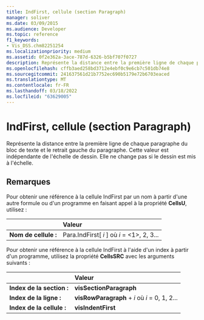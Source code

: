 ```yaml
---
title: IndFirst, cellule (section Paragraph)
manager: soliver
ms.date: 03/09/2015
ms.audience: Developer
ms.topic: reference
f1_keywords:
- Vis_DSS.chm82251254
ms.localizationpriority: medium
ms.assetid: 0f2e362a-3ace-787d-6326-b5bf707f0727
description: Représente la distance entre la première ligne de chaque paragraphe du bloc de texte et le retrait gauche du paragraphe. Cette valeur est indépendante de l'échelle de dessin. Elle ne change pas si le dessin est mis à l'échelle.
ms.openlocfilehash: cffb3aed258bd3712e4ebf0c9e6cb7c501db74e8
ms.sourcegitcommit: 241637561d21b7752ec690b5179e72b6703eaced
ms.translationtype: MT
ms.contentlocale: fr-FR
ms.lasthandoff: 03/18/2022
ms.locfileid: "63629005"
---
```

# <a name="indfirst-cell-paragraph-section"></a>IndFirst, cellule (section Paragraph)

Représente la distance entre la première ligne de chaque paragraphe du bloc de texte et le retrait gauche du paragraphe. Cette valeur est indépendante de l'échelle de dessin. Elle ne change pas si le dessin est mis à l'échelle.
  
## <a name="remarks"></a>Remarques

Pour obtenir une référence à la cellule IndFirst par un nom à partir d'une autre formule ou d'un programme en faisant appel à la propriété **CellsU**, utilisez : 
  
||Valeur |
|:-----|:-----|
| **Nom de cellule :**  <br/> | Para.IndFirst[  *i*  ] où  *i*  = <1>, 2, 3... |
   
Pour obtenir une référence à la cellule IndFirst à l'aide d'un index à partir d'un programme, utilisez la propriété **CellsSRC** avec les arguments suivants : 
  
||Valeur |
|:-----|:-----|
| **Index de la section :**  <br/> |**visSectionParagraph** <br/> |
| **Index de la ligne :**  <br/> |**visRowParagraph** +   *i* où *i* = 0, 1, 2... |
| **Index de la cellule :**  <br/> |**visIndentFirst** <br/> |
   

